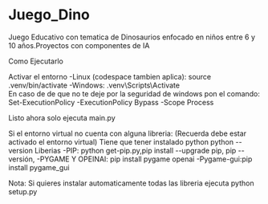 # Juego_Dino
Juego Educativo con tematica de Dinosaurios enfocado en niños entre 6 y 10 años.Proyectos con componentes de IA


Como Ejecutarlo

Activar el entorno
-Linux (codespace tambien aplica):
source .venv/bin/activate
-Windows: 
.venv\Scripts\Activate    
En caso de de que no te deje por la seguridad de windows pon el comando:
Set-ExecutionPolicy -ExecutionPolicy Bypass -Scope Process

Listo ahora solo ejecuta main.py 


Si el entorno virtual no cuenta con alguna libreria:
(Recuerda debe estar activado el entorno virtual)
Tiene que tener instalado python python --version
Liberias
-PIP: python get-pip.py,pip install --upgrade pip, pip --versión,
-PYGAME Y OPEINAI: pip install pygame openai
-Pygame-gui:pip install pygame_gui

Nota: Si quieres instalar automaticamente todas las libreria ejecuta python setup.py 
